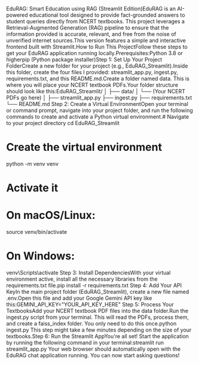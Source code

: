 EduRAG: Smart Education using RAG (Streamlit Edition)EduRAG is an AI-powered educational tool designed to provide fact-grounded answers to student queries directly from NCERT textbooks. This project leverages a Retrieval-Augmented Generation (RAG) pipeline to ensure that the information provided is accurate, relevant, and free from the noise of unverified internet sources.This version features a simple and interactive frontend built with Streamlit.How to Run This ProjectFollow these steps to get your EduRAG application running locally.Prerequisites:Python 3.8 or higherpip (Python package installer)Step 1: Set Up Your Project FolderCreate a new folder for your project (e.g., EduRAG_Streamlit).Inside this folder, create the four files I provided: streamlit_app.py, ingest.py, requirements.txt, and this README.md.Create a folder named data. This is where you will place your NCERT textbook PDFs.Your folder structure should look like this:EduRAG_Streamlit/
│
├── data/
│   └── (Your NCERT PDFs go here)
│
├── streamlit_app.py
├── ingest.py
├── requirements.txt
└── README.md
Step 2: Create a Virtual EnvironmentOpen your terminal or command prompt, navigate into your project folder, and run the following commands to create and activate a Python virtual environment.# Navigate to your project directory
cd EduRAG_Streamlit

# Create the virtual environment
python -m venv venv

# Activate it
# On macOS/Linux:
source venv/bin/activate
# On Windows:
venv\Scripts\activate
Step 3: Install DependenciesWith your virtual environment active, install all the necessary libraries from the requirements.txt file.pip install -r requirements.txt
Step 4: Add Your API KeyIn the main project folder (EduRAG_Streamlit), create a new file named .env.Open this file and add your Google Gemini API key like this:GEMINI_API_KEY="YOUR_API_KEY_HERE"
Step 5: Process Your TextbooksAdd your NCERT textbook PDF files into the data folder.Run the ingest.py script from your terminal. This will read the PDFs, process them, and create a faiss_index folder. You only need to do this once.python ingest.py
This step might take a few minutes depending on the size of your textbooks.Step 6: Run the Streamlit AppYou're all set! Start the application by running the following command in your terminal:streamlit run streamlit_app.py
Your web browser should automatically open with the EduRAG chat application running. You can now start asking questions!